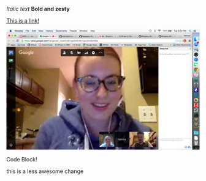 *Italic text*
**Bold and zesty**

[This is a link!](https://www.theonion.com)

![woo text](screenshot.png)

  Code Block!

this is a less awesome change